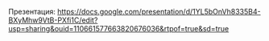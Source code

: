 Презентация: https://docs.google.com/presentation/d/1YL5bOnVh8335B4-BXyMhw9VtB-PXfi1C/edit?usp=sharing&ouid=110661577663820676036&rtpof=true&sd=true
